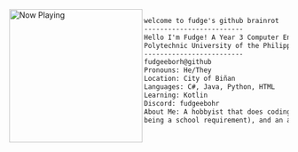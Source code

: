 <img align="left" src="https://spotify-github-profile.kittinanx.com/api/view?uid=mieg7o119wynwrowvvhm4fbud&cover_image=true&theme=compact&show_offline=false&background_color=121212&interchange=false" alt="Now Playing" width="240"/> 

```markdown
welcome to fudge's github brainrot
-------------------------
Hello I'm Fudge! A Year 3 Computer Engineering Student at 
Polytechnic University of the Philippines (PUP) - Biñan Campus
-------------------------
fudgeeborh@github
Pronouns: He/They
Location: City of Biñan
Languages: C#, Java, Python, HTML
Learning: Kotlin
Discord: fudgeebohr
About Me: A hobbyist that does coding for fun (aside from it
being a school requirement), and an avid music enthusiast
```
